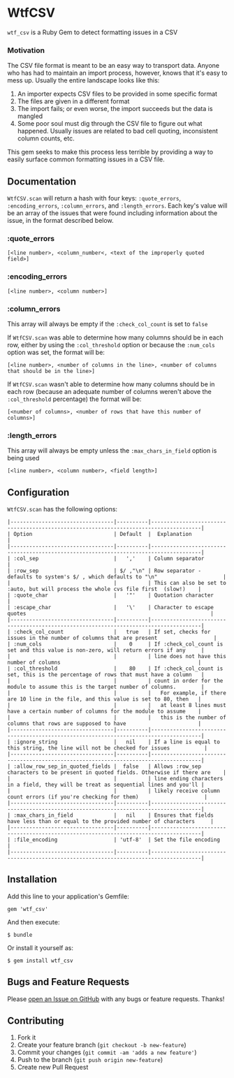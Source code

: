 # WtfCSV
`wtf_csv` is a Ruby Gem to detect formatting issues in a CSV

### Motivation

The CSV file format is meant to be an easy way to transport data. Anyone who has had to maintain an import process, however, knows that it's easy to mess up. Usually the entire landscape looks like this:
  1. An importer expects CSV files to be provided in some specific format
  2. The files are given in a different format
  3. The import fails; or even worse, the import succeeds but the data is mangled
  4. Some poor soul must dig through the CSV file to figure out what happened. Usually issues are related to bad cell quoting, inconsistent column counts, etc.
  
This gem seeks to make this process less terrible by providing a way to easily surface common formatting issues in a CSV file.

## Documentation

`WtfCSV.scan` will return a hash with four keys: `:quote_errors`, `:encoding_errors`, `:column_errors`, and `:length_errors`. Each key's value will be an array of the issues that were found including information about the issue, in the format described below.

### :quote_errors
`[<line number>, <column_number<, <text of the improperly quoted field>]`

### :encoding_errors
`[<line number>, <column number>]`

### :column_errors
This array will always be empty if the `:check_col_count` is set to `false`

If `WtfCSV.scan` was able to determine how many columns should be in each row, either by using the `:col_threshold` option or because the `:num_cols` option was set, the format will be:

`[<line number>, <number of columns in the line>, <number of columns that should be in the line>]`

If `WtfCSV.scan` wasn't able to determine how many columns should be in each row (because an adequate number of columns weren't above the `:col_threshold` percentage) the format will be:

`[<number of columns>, <number of rows that have this number of columns>]`

### :length_errors
This array will always be empty unless the `:max_chars_in_field` option is being used

`[<line number>, <column number>, <field length>]`

## Configuration

`WtfCSV.scan` has the following options:
```
|---------------------------------|----------|--------------------------------------------------------------------------------------|
| Option                          | Default  |  Explanation                                                                         |
|---------------------------------|----------|--------------------------------------------------------------------------------------|
| :col_sep                        |   ','    | Column separator                                                                     |
| :row_sep                        | $/ ,"\n" | Row separator - defaults to system's $/ , which defaults to "\n"                     |
|                                 |          | This can also be set to :auto, but will process the whole cvs file first  (slow!)    |
| :quote_char                     |   '"'    | Quotation character                                                                  |
| :escape_char                    |   '\'    | Character to escape quotes                                                           |
|---------------------------------|----------|--------------------------------------------------------------------------------------|
| :check_col_count                |   true   | If set, checks for issues in the number of columns that are present                  |
| :num_cols                       |    0     | If :check_col_count is set and this value is non-zero, will return errors if any     |
|                                 |          | line does not have this number of columns                                            |
| :col_threshold                  |    80    | If :check_col_count is set, this is the percentage of rows that must have a column   |
|                                 |          | count in order for the module to assume this is the target number of columns.        |
|                                 |          |   For example, if there are 10 line in the file, and this value is set to 80, then   |
|                                 |          |   at least 8 lines must have a certain number of columns for the module to assume    |
|                                 |          |   this is the number of columns that rows are supposed to have                       |
|---------------------------------|----------|--------------------------------------------------------------------------------------|
| :ignore_string                  |   nil    | If a line is equal to this string, the line will not be checked for issues           |
|---------------------------------|----------|--------------------------------------------------------------------------------------|
| :allow_row_sep_in_quoted_fields |  false   | Allows :row_sep characters to be present in quoted fields. Otherwise if there are    |
|                                 |          | line ending characters in a field, they will be treat as sequential lines and you'll |
|                                 |          | likely receive column count errors (if you're checking for them)                     |
|---------------------------------|----------|--------------------------------------------------------------------------------------|
| :max_chars_in_field             |   nil    | Ensures that fields have less than or equal to the provided number of characters     |
|---------------------------------|----------|--------------------------------------------------------------------------------------|
| :file_encoding                  | 'utf-8'  | Set the file encoding                                                                |
|---------------------------------|----------|--------------------------------------------------------------------------------------|
```

## Installation

Add this line to your application's Gemfile:

    gem 'wtf_csv'

And then execute:

    $ bundle

Or install it yourself as:

    $ gem install wtf_csv

## Bugs and Feature Requests

Please [open an Issue on GitHub](https://github.com/gremerritt/wtf_csv/issues) with any bugs or feature requests. Thanks!

## Contributing

1. Fork it
2. Create your feature branch (`git checkout -b new-feature`)
3. Commit your changes (`git commit -am 'adds a new feature'`)
4. Push to the branch (`git push origin new-feature`)
5. Create new Pull Request